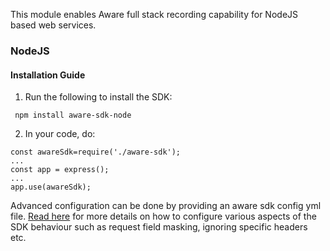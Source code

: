 This module enables Aware full stack recording capability for NodeJS based web services.

### NodeJS

#### Installation Guide

1) Run the following to install the SDK:

``` npm install aware-sdk-node```

2) In your code, do:

```
const awareSdk=require('./aware-sdk');
...
const app = express();
...
app.use(awareSdk);
```

Advanced configuration can be done by providing an aware sdk config yml file. [Read here](https://mock.url) for more details on how to configure various aspects of the SDK behaviour such as request field masking, ignoring specific headers etc.
